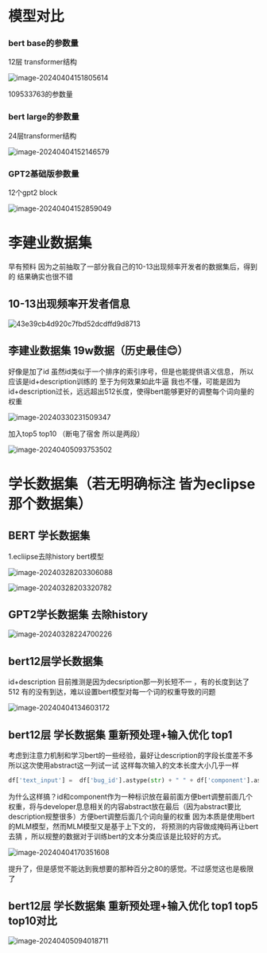 # 模型对比

### bert base的参数量

12层 transformer结构

![image-20240404151805614](./assets/image-20240404151805614.png)



109533763的参数量 

### bert large的参数量

24层transformer结构

![image-20240404152146579](./assets/image-20240404152146579.png)

### GPT2基础版参数量

12个gpt2 block

![image-20240404152859049](./assets/image-20240404152859049.png)



# 李建业数据集

早有预料 因为之前抽取了一部分我自己的10-13出现频率开发者的数据集后，得到的 结果确实也很不错

## 10-13出现频率开发者信息

![43e39cb4d920c7fbd52dcdffd9d8713](./assets/43e39cb4d920c7fbd52dcdffd9d8713.png)

## 李建业数据集 19w数据（历史最佳😊）

好像是加了id 虽然id类似于一个排序的索引序号，但是也能提供语义信息， 所以应该是id+description训练的  至于为何效果如此牛逼 我也不懂，可能是因为id+description过长，远远超出512长度，使得bert能够更好的调整每个词向量的权重 

![image-20240330231509347](./assets/image-20240330231509347.png)

加入top5 top10 （断电了宿舍 所以是两段）

![image-20240405093753502](./assets/image-20240405093753502.png)



# 学长数据集（若无明确标注 皆为eclipse那个数据集）

## BERT 学长数据集

1.ecliipse去除history bert模型

![image-20240328203306088](./assets/image-20240328203306088.png)

![image-20240328203320782](./assets/image-20240328203320782.png)

## GPT2学长数据集 去除history

![image-20240328224700226](./assets/image-20240328224700226.png)

## bert12层学长数据集

id+description 目前推测是因为decsription那一列长短不一 ，有的长度到达了512 有的没有到达，难以设置bert模型对每一个词的权重导致的问题

![image-20240404134603172](./assets/image-20240404134603172.png)

## bert12层  学长数据集 重新预处理+输入优化 top1

考虑到注意力机制和学习bert的一些经验，最好让description的字段长度差不多  所以这次使用abstract这一列试一试 这样每次输入的文本长度大小几乎一样

```python
df['text_input'] =  df['bug_id'].astype(str) + " " + df['component'].astype(str)+ " " + df['abstracts'].astype(str)  # 使用空格作为分隔符

```

为什么这样搞？id和component作为一种标识放在最前面方便bert调整前面几个权重，将与developer息息相关的内容abstract放在最后（因为abstract要比description规整很多）方便bert调整后面几个词向量的权重 因为本质是使用bert的MLM模型，然而MLM模型又是基于上下文的， 将预测的内容做成掩码再让bert去猜 ，所以规整的数据对于训练bert的文本分类应该是比较好的方式。

![image-20240404170351608](./assets/image-20240404170351608.png)

提升了，但是感觉不能达到我想要的那种百分之80的感觉。不过感觉这也是极限了

## bert12层  学长数据集 重新预处理+输入优化 top1 top5 top10对比

![image-20240405094018711](./assets/image-20240405094018711.png)